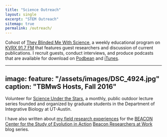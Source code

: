 ```yaml
---
title: "Science Outreach"
layout: single
excerpt: "STEM Outreach"
sitemap: true
permalink: /outreach/
---
```


Cohost of [They Blinded Me With Science](https://www.facebook.com/tbmwskvrx), a weekly educational program on [KVRX 91.7 FM](http://kvrx.org/) that features guest researchers and discussion of current publications. I recruit guests, conduct interviews, and produce podcasts that are available for download on [Podbean](http://tbmws.podbean.com/) and [iTunes](https://itunes.apple.com/us/podcast/they-blinded-me-with-science/id908731079?mt=2). 

---
image:
  feature: "/assets/images/DSC_4924.jpg"
  caption: "TBMwS Hosts, Fall 2016"
---

Volunteer for [Science Under the Stars](https://scienceunderthestars.org/), a monthly, public outdoor lecture series founded and organized by graduate students in the Department of Integrative Biology at UT-Austin.

I have also written about [my field research experiences](https://www3.beacon-center.org/blog/2016/03/14/how-lemur-social-networks-shape-microbial-transmission/) for the [BEACON Center for the Study of Evolution in Action](https://www3.beacon-center.org/) [Beacon Researchers at Work](https://www3.beacon-center.org/blog/category/beacon-researchers-at-work/) blog series. 
